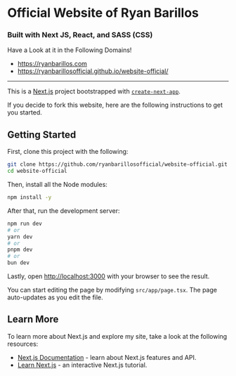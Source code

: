 # Official Website of Ryan Barillos
### Built with Next JS, React, and SASS (CSS)

Have a Look at it in the Following Domains!
- https://ryanbarillos.com
- https://ryanbarillosofficial.github.io/website-official/

---

This is a [Next.js](https://nextjs.org/) project bootstrapped with [`create-next-app`](https://github.com/vercel/next.js/tree/canary/packages/create-next-app).

If you decide to fork this website, here are the following instructions to get you started.


## Getting Started
First, clone this project with the following:

```bash
git clone https://github.com/ryanbarillosofficial/website-official.git
cd website-official
```

Then, install all the Node modules:

```bash
npm install -y
```

After that, run the development server:

```bash
npm run dev
# or
yarn dev
# or
pnpm dev
# or
bun dev
```

Lastly, open [http://localhost:3000](http://localhost:3000) with your browser to see the result.

You can start editing the page by modifying `src/app/page.tsx`. The page auto-updates as you edit the file.

## Learn More

To learn more about Next.js and explore my site, take a look at the following resources:

- [Next.js Documentation](https://nextjs.org/docs) - learn about Next.js features and API.
- [Learn Next.js](https://nextjs.org/learn) - an interactive Next.js tutorial.